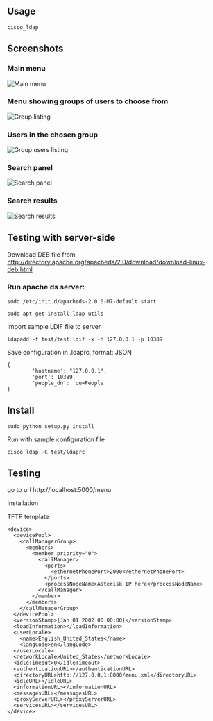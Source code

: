 ## Usage

``cisco_ldap``

## Screenshots

### Main menu

![Main menu](https://cloud.github.com/downloads/mwicat/cisco_ldap/cisco_ldap_menu.jpg)

### Menu showing groups of users to choose from

![Group listing](https://github.com/downloads/mwicat/cisco_ldap/cisco_ldap_groups.jpg)

### Users in the chosen group

![Group users listing](https://cloud.github.com/downloads/mwicat/cisco_ldap/cisco_ldap_users.jpg)

### Search panel

![Search panel](https://github.com/downloads/mwicat/cisco_ldap/cisco_ldap3.jpg)

### Search results

![Search results](https://cloud.github.com/downloads/mwicat/cisco_ldap/cisco_ldap4.jpg)


## Testing with server-side

Download DEB file from http://directory.apache.org/apacheds/2.0/download/download-linux-deb.html

### Run apache ds server:

``sudo /etc/init.d/apacheds-2.0.0-M7-default start``

``sudo apt-get install ldap-utils``

Import sample LDIF file to server


``ldapadd -f test/test.ldif -x -h 127.0.0.1 -p 10389``

Save configuration in .ldaprc, format: JSON

```
{
        'hostname': "127.0.0.1",
        'port': 10389,
        'people_dn': 'ou=People'
}
```

## Install

``sudo python setup.py install``

Run with sample configuration file

``cisco_ldap -C test/ldaprc``

## Testing

go to url http://localhost:5000/menu

Installation

TFTP template

```
<device>
  <devicePool>
    <callManagerGroup>
      <members>
        <member priority="0">
          <callManager>
            <ports>
              <ethernetPhonePort>2000</ethernetPhonePort>
            </ports>
            <processNodeName>Asterisk IP here</processNodeName>
          </callManager>
        </member>
      </members>
    </callManagerGroup>
  </devicePool>
  <versionStamp>{Jan 01 2002 00:00:00}</versionStamp>
  <loadInformation></loadInformation>
  <userLocale>
    <name>English_United_States</name>
    <langCode>en</langCode>
  </userLocale>
  <networkLocale>United_States</networkLocale>
  <idleTimeout>0</idleTimeout>
  <authenticationURL></authenticationURL>
  <directoryURL>http://127.0.0.1:8000/menu.xml</directoryURL>
  <idleURL></idleURL>
  <informationURL></informationURL>
  <messagesURL></messagesURL>
  <proxyServerURL></proxyServerURL>
  <servicesURL></servicesURL>
</device>
```
